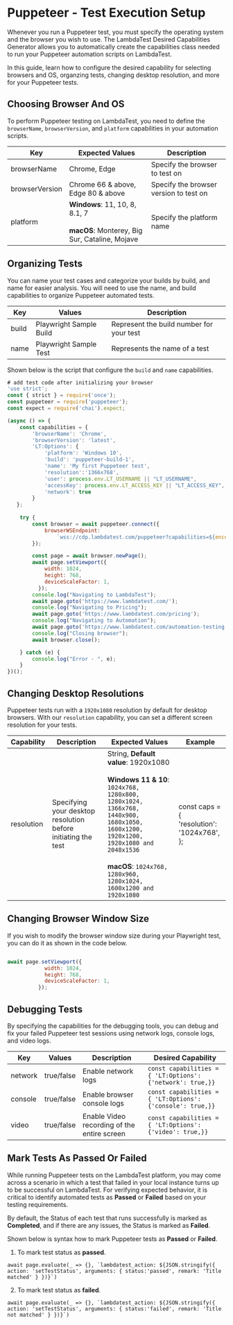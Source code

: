 # Puppeteer - Test Execution Setup

Whenever you run a Puppeteer test, you must specify the operating system and the browser you wish to use. The LambdaTest Desired Capabilities Generator allows you to automatically create the capabilities class needed to run your Puppeteer automation scripts on LambdaTest. 

In this guide, learn how to configure the desired capability for selecting browsers and OS, organzing tests, changing desktop resolution, and more for your Puppeteer tests.


## Choosing Browser And OS

To perform Puppeteer testing on LambdaTest, you need to define the `browserName`, `browserVersion`, and `platform` capabilities in your automation scripts.

| Key | Expected Values | Description 
| -------- | -----| ------------ | 
| browserName   |  Chrome, Edge |   Specify the browser to test on    | 
| browserVersion  |  Chrome 66 & above, Edge 80 & above |   Specify the browser version to test on    | 
| platform  |  **Windows**: 11, 10, 8, 8.1, 7 <br/><br/> **macOS**: Monterey, Big Sur, Cataline, Mojave |    Specify the platform name    | 

## Organizing Tests

You can name your test cases and categorize your builds by build, and name for easier analysis. You will need to use the name, and build capabilities to organize Puppeteer  automated tests.

| Key | Values | Description | 
| -------- | -----| ------------ | 
| build   |  Playwright Sample Build |   Represent the build number for your test    | 
| name   |  Playwright Sample Test |    Represents the name of a test   | 

Shown below is the script that configure the `build` and `name` capabilities. 

```js
# add test code after initializing your browser
'use strict';
const { strict } = require('once');
const puppeteer = require('puppeteer');
const expect = require('chai').expect;

(async () => {    
    const capabilities = {
        'browserName': 'Chrome',
        'browserVersion': 'latest',
        'LT:Options': {
            'platform': 'Windows 10',
            'build': 'puppeteer-build-1',
            'name': 'My first Puppeteer test',
            'resolution':'1366x768',
            'user': process.env.LT_USERNAME || "LT_USERNAME",
            'accessKey': process.env.LT_ACCESS_KEY || "LT_ACCESS_KEY",
            'network': true
        }
   };
    
    try {
        const browser = await puppeteer.connect({
            browserWSEndpoint:
                `wss://cdp.lambdatest.com/puppeteer?capabilities=${encodeURIComponent(JSON.stringify(capabilities))}`,
        });

        const page = await browser.newPage();
        await page.setViewport({
            width: 1024,
            height: 768,
            deviceScaleFactor: 1,
          });
        console.log("Navigating to LambdaTest");
        await page.goto('https://www.lambdatest.com/');
        console.log("Navigating to Pricing");
        await page.goto('https://www.lambdatest.com/pricing');
        console.log("Navigating to Automation");
        await page.goto('https://www.lambdatest.com/automation-testing');
        console.log("Closing browser");
        await browser.close();

    } catch (e) {
        console.log("Error - ", e);
    }
})();
```

## Changing Desktop Resolutions

Puppeteer tests run with a `1920x1080` resolution by default for desktop browsers. With our `resolution` capability, you can set a different screen resolution for your tests.

| Capability | Description  | Expected Values | Example |
| -------- | -----| ------------ | -----------------------------|
| resolution   |  Specifying your desktop resolution before initiating the test |   String, **Default value**: 1920x1080 <br/> <br/> **Windows 11 & 10**: `1024x768, 1280x800, 1280x1024, 1366x768, 1440x900, 1680x1050, 1600x1200, 1920x1200, 1920x1080 and 2048x1536` <br/><br/> **macOS**: `1024x768, 1280x960, 1280x1024, 1600x1200 and 1920x1080`  | const caps = <br/>{<br/>'resolution': '1024x768',<br/>}; |

## Changing Browser Window Size

If you wish to modify the browser window size during your Playwright test, you can do it as shown in the code below.

```js

await page.setViewport({
            width: 1024,
            height: 768,
            deviceScaleFactor: 1,
          });
```

## Debugging Tests

By specifying the capabilities for the debugging tools, you can debug and fix your failed Puppeteer test sessions using network logs, console logs, and video logs.


| Key | Values | Description | Desired Capability |
| -------- | -----| ------------ | --------------|
| network   | true/false |   Enable network logs    |  `const capabilities = { 'LT:Options': {'network': true,}}` |
| console  | true/false |   Enable browser console logs  | `const capabilities = { 'LT:Options': {'console': true,}}` |
| video   |  true/false |    Enable Video recording of the entire screen     | `const capabilities = { 'LT:Options': {'video': true,}}` |

## Mark Tests As Passed Or Failed

While running Puppeteer tests on the LambdaTest platform, you may come across a scenario in which a test that failed in your local instance turns up to be successful on LambdaTest. For verifying expected behavior, it is critical to identify automated tests as **Passed** or **Failed** based on your testing requirements.

By default, the Status of each test that runs successfully is marked as **Completed**, and if there are any issues, the Status is marked as **Failed**.

Shown below is syntax how to mark Puppeteer tests as **Passed** or **Failed**.

1. To mark test status as **passed**.

```
await page.evaluate(_ => {}, `lambdatest_action: ${JSON.stringify({ action: 'setTestStatus', arguments: { status:'passed', remark: 'Title matched' } })}`)
```

2. To mark test status as **failed**.

```
await page.evaluate(_ => {}, `lambdatest_action: ${JSON.stringify({ action: 'setTestStatus', arguments: { status:'failed', remark: 'Title not matched' } })}`)
```
